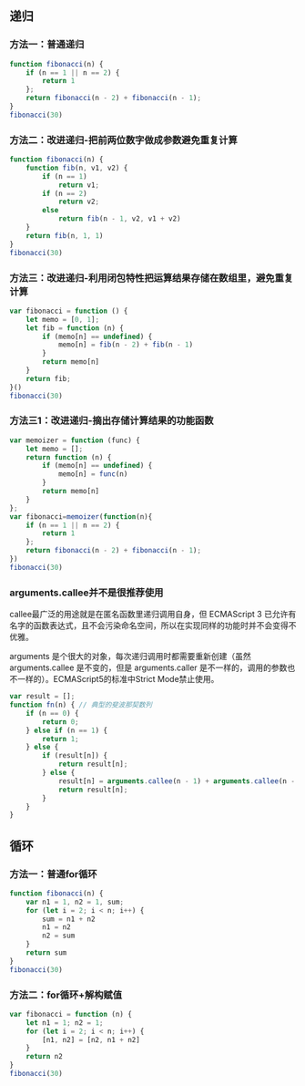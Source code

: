 ## 递归

### 方法一：普通递归

```javascript
function fibonacci(n) {
    if (n == 1 || n == 2) {
        return 1
    };
    return fibonacci(n - 2) + fibonacci(n - 1);
}
fibonacci(30)
```

### 方法二：改进递归-把前两位数字做成参数避免重复计算

```javascript
function fibonacci(n) {
    function fib(n, v1, v2) {
        if (n == 1)
            return v1;
        if (n == 2)
            return v2;
        else
            return fib(n - 1, v2, v1 + v2)
    }
    return fib(n, 1, 1)
}
fibonacci(30)
```

### 方法三：改进递归-利用闭包特性把运算结果存储在数组里，避免重复计算

```javascript
var fibonacci = function () {
    let memo = [0, 1];
    let fib = function (n) {
        if (memo[n] == undefined) {
            memo[n] = fib(n - 2) + fib(n - 1)
        }
        return memo[n]
    }
    return fib;
}()
fibonacci(30)
```

### 方法三1：改进递归-摘出存储计算结果的功能函数

```javascript
var memoizer = function (func) {
    let memo = [];
    return function (n) {
        if (memo[n] == undefined) {
            memo[n] = func(n)
        }
        return memo[n]
    }
};
var fibonacci=memoizer(function(n){
    if (n == 1 || n == 2) {
        return 1
    };
    return fibonacci(n - 2) + fibonacci(n - 1);
})
fibonacci(30)
```

### arguments.callee并不是很推荐使用

callee最广泛的用途就是在匿名函数里递归调用自身，但 ECMAScript 3 已允许有名字的函数表达式，且不会污染命名空间，所以在实现同样的功能时并不会变得不优雅。

arguments 是个很大的对象，每次递归调用时都需要重新创建（虽然 arguments.callee 是不变的，但是 arguments.caller 是不一样的，调用的参数也不一样的）。ECMAScript5的标准中Strict Mode禁止使用。

```javascript
var result = [];
function fn(n) { // 典型的斐波那契数列
    if (n == 0) {
        return 0;
    } else if (n == 1) {
        return 1;
    } else {
        if (result[n]) {
            return result[n];
        } else {
            result[n] = arguments.callee(n - 1) + arguments.callee(n - 2);
            return result[n];
        }
    }
}
```

## 循环

### 方法一：普通for循环

```javascript
function fibonacci(n) {
    var n1 = 1, n2 = 1, sum;
    for (let i = 2; i < n; i++) {
        sum = n1 + n2
        n1 = n2
        n2 = sum
    }
    return sum
}
fibonacci(30)
```

### 方法二：for循环+解构赋值

```javascript
var fibonacci = function (n) {
    let n1 = 1; n2 = 1;
    for (let i = 2; i < n; i++) {
        [n1, n2] = [n2, n1 + n2]
    }
    return n2
}
fibonacci(30)
```
